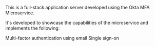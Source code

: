 This is a full-stack application server developed using the Okta MFA Microservice.

It's developed to showcase the capabilities of the microservice and implements the following:

 Multi-factor authentication using email
 Single sign-on
